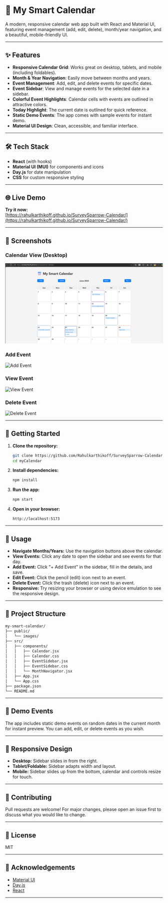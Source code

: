 # 📅 My Smart Calendar

A modern, responsive calendar web app built with React and Material UI, featuring event management (add, edit, delete), month/year navigation, and a beautiful, mobile-friendly UI.

---

## ✨ Features

- **Responsive Calendar Grid**: Works great on desktop, tablets, and mobile (including foldables).
- **Month & Year Navigation**: Easily move between months and years.
- **Event Management**: Add, edit, and delete events for specific dates.
- **Event Sidebar**: View and manage events for the selected date in a sidebar.
- **Colorful Event Highlights**: Calendar cells with events are outlined in attractive colors.
- **Today Highlight**: The current date is outlined for quick reference.
- **Static Demo Events**: The app comes with sample events for instant demo.
- **Material UI Design**: Clean, accessible, and familiar interface.

---

## 🛠️ Tech Stack

- **React** (with hooks)
- **Material UI (MUI)** for components and icons
- **Day.js** for date manipulation
- **CSS** for custom responsive styling

---


## 🌐 Live Demo

**Try it now:**  
[https://rahulkarthikoff.github.io/SurveySparrow-Calendar/](https://rahulkarthikoff.github.io/SurveySparrow-Calendar/)

---

## 📸 Screenshots

### Calendar View (Desktop)
![Calendar Desktop](images/calendar-img.png)

### Add Event
![Add Event](images/add-event.png)

### View Event
![View Event](images/viewing-event.png)

### Delete Event
![Delete Event](images/delete-event.png)



---

## 🚀 Getting Started

1. **Clone the repository:**
   ```bash
   git clone https://github.com/Rahulkarthikoff/SurveySparrow-Calendar.git
   cd myCalendar
   ```

2. **Install dependencies:**
   ```bash
   npm install
   ```

3. **Run the app:**
   ```bash
   npm start
   ```

4. **Open in your browser:**
   ```
   http://localhost:5173
   ```

---

## 📝 Usage

- **Navigate Months/Years:** Use the navigation buttons above the calendar.
- **View Events:** Click any date to open the sidebar and see events for that day.
- **Add Event:** Click "+ Add Event" in the sidebar, fill in the details, and save.
- **Edit Event:** Click the pencil (edit) icon next to an event.
- **Delete Event:** Click the trash (delete) icon next to an event.
- **Responsive:** Try resizing your browser or using device emulation to see the responsive design.

---

## 📂 Project Structure

```
my-smart-calendar/
├── public/
│   └── images/
├── src/
│   ├── components/
│   │   ├── Calendar.jsx
│   │   ├── Calendar.css
│   │   ├── EventSidebar.jsx
│   │   ├── EventSidebar.css
│   │   └── MonthNavigator.jsx
│   ├── App.jsx
│   └── App.css
├── package.json
└── README.md
```

---

## 📅 Demo Events

The app includes static demo events on random dates in the current month for instant preview. You can add, edit, or delete events as you wish.

---

## 📱 Responsive Design

- **Desktop:** Sidebar slides in from the right.
- **Tablet/Foldable:** Sidebar adapts width and layout.
- **Mobile:** Sidebar slides up from the bottom, calendar and controls resize for touch.

---

## 🤝 Contributing

Pull requests are welcome! For major changes, please open an issue first to discuss what you would like to change.

---

## 📄 License

MIT

---

## 🙏 Acknowledgements

- [Material UI](https://mui.com/)
- [Day.js](https://day.js.org/)
- [React](https://react.dev/)

---

